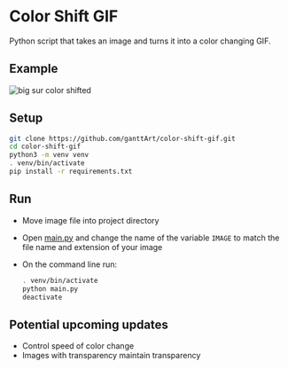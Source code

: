 # Color Shift GIF

Python script that takes an image and turns it into a color changing GIF.

## Example

![big sur color shifted](./assets/big_sur.gif)

## Setup

```bash
git clone https://github.com/ganttArt/color-shift-gif.git
cd color-shift-gif
python3 -m venv venv
. venv/bin/activate
pip install -r requirements.txt
```

## Run

- Move image file into project directory
- Open [main.py](main.py) and change the name of the variable `IMAGE` to match the file name and extension of your image
- On the command line run:

    ```bash
    . venv/bin/activate
    python main.py
    deactivate
    ```

## Potential upcoming updates

- Control speed of color change
- Images with transparency maintain transparency
